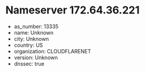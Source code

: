 # Nameserver 172.64.36.221

* as_number: 13335
* name: Unknown
* city: Unknown
* country: US
* organization: CLOUDFLARENET
* version: Unknown
* dnssec: true
